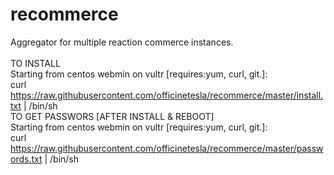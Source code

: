 # recommerce
Aggregator for multiple reaction commerce instances.<br/>
<br/>
TO INSTALL<br/>
Starting from centos webmin on vultr [requires:yum, curl, git.]:<br/>
curl https://raw.githubusercontent.com/officinetesla/recommerce/master/install.txt | /bin/sh
<br/>
TO GET PASSWORS [AFTER INSTALL & REBOOT]<br/>
Starting from centos webmin on vultr [requires:yum, curl, git.]:<br/>
curl https://raw.githubusercontent.com/officinetesla/recommerce/master/passwords.txt | /bin/sh
